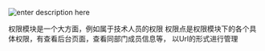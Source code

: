 ![enter description here](./images/M4.PNG "M4")


权限模块是一个大方面，例如属于技术人员的权限
权限点是权限模块下的各个具体权限，有查看后台页面，查看同部门成员信息等，
以Url的形式进行管理